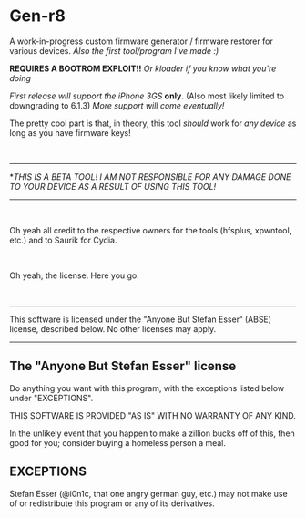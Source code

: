# Gen-r8

A work-in-progress custom firmware generator / firmware restorer for various devices.
  *Also the first tool/program I've made :)*

 **REQUIRES A BOOTROM EXPLOIT!!**
   *Or kloader if you know what you're doing*
  
  *First release will support the iPhone 3GS* **only**. (Also most likely limited to downgrading to 6.1.3)
  *More support will come eventually!*
  
  The pretty cool part is that, in theory, this tool *should* work for *any device* as long as you have firmware keys!
  
  
  &nbsp;
  &nbsp;
  
  
  * * * * * 
  **THIS IS A BETA TOOL! I AM NOT RESPONSIBLE FOR ANY DAMAGE DONE TO YOUR DEVICE AS A RESULT OF USING THIS TOOL!*
  * * * * * 
  
  &nbsp;
  &nbsp;
  
  
Oh yeah all credit to the respective owners for the tools (hfsplus, xpwntool, etc.) and to Saurik for Cydia.

&nbsp;
&nbsp;
&nbsp;


Oh yeah, the license. Here you go:

&nbsp;
&nbsp;
&nbsp;

*  *  *  *  *

This software is licensed under the "Anyone But Stefan Esser“
(ABSE) license, described below. No other licenses may apply.


--------------------------------------------
The "Anyone But Stefan Esser" license
--------------------------------------------

Do anything you want with this program, with the exceptions listed
below under "EXCEPTIONS".

THIS SOFTWARE IS PROVIDED "AS IS" WITH NO WARRANTY OF ANY KIND.

In the unlikely event that you happen to make a zillion bucks off of
this, then good for you; consider buying a homeless person a meal.


EXCEPTIONS
----------

Stefan Esser (@i0n1c, that one angry german guy, etc.) may not make use of or
redistribute this program or any of its derivatives.
